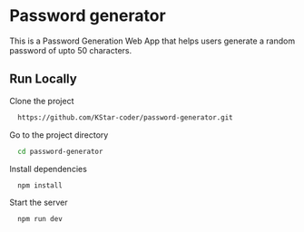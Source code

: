 # Password generator

This is a Password Generation Web App that helps users generate a random password of upto 50 characters.


## Run Locally

Clone the project

```bash
  https://github.com/KStar-coder/password-generator.git
```

Go to the project directory

```bash
  cd password-generator
```

Install dependencies

```bash
  npm install
```

Start the server

```bash
  npm run dev
```

